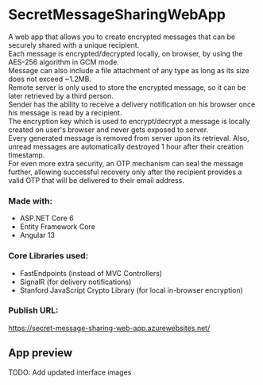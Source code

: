 # SecretMessageSharingWebApp

A web app that allows you to create encrypted messages that can be securely shared with a unique recipient. \
Each message is encrypted/decrypted locally, on browser, by using the AES-256 algorithm in GCM mode. \
Message can also include a file attachment of any type as long as its size does not exceed ~1.2MB. \
Remote server is only used to store the encrypted message, so it can be later retrieved by a third person. \
Sender has the ability to receive a delivery notification on his browser once his message is read by a recipient. \
The encryption key which is used to encrypt/decrypt a message is locally created on user's browser and never gets exposed to server. \
Every generated message is removed from server upon its retrieval. Also, unread messages are automatically destroyed 1 hour after their creation timestamp. \
For even more extra security, an OTP mechanism can seal the message further, allowing successful recovery only after the recipient provides a valid OTP that will be delivered to their email address.

### Made with:
* ASP.NET Core 6
* Entity Framework Core
* Angular 13

### Core Libraries used:
* FastEndpoints (instead of MVC Controllers)
* SignalR (for delivery notifications)
* Stanford JavaScript Crypto Library (for local in-browser encryption)

### Publish URL:
https://secret-message-sharing-web-app.azurewebsites.net/

## App preview
TODO: Add updated interface images